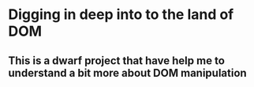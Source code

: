 # Digging in deep into to the land of DOM

## This is a dwarf project that have help me to understand a bit more about DOM manipulation
